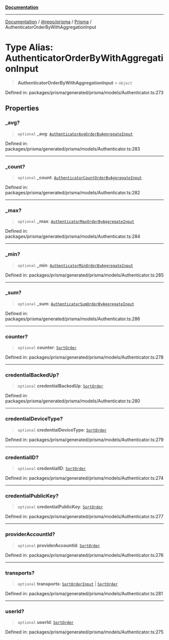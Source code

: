 [**Documentation**](../../../../../README.md)

***

[Documentation](../../../../../README.md) / [@repo/prisma](../../../README.md) / [Prisma](../README.md) / AuthenticatorOrderByWithAggregationInput

# Type Alias: AuthenticatorOrderByWithAggregationInput

> **AuthenticatorOrderByWithAggregationInput** = `object`

Defined in: packages/prisma/generated/prisma/models/Authenticator.ts:273

## Properties

### \_avg?

> `optional` **\_avg**: [`AuthenticatorAvgOrderByAggregateInput`](AuthenticatorAvgOrderByAggregateInput.md)

Defined in: packages/prisma/generated/prisma/models/Authenticator.ts:283

***

### \_count?

> `optional` **\_count**: [`AuthenticatorCountOrderByAggregateInput`](AuthenticatorCountOrderByAggregateInput.md)

Defined in: packages/prisma/generated/prisma/models/Authenticator.ts:282

***

### \_max?

> `optional` **\_max**: [`AuthenticatorMaxOrderByAggregateInput`](AuthenticatorMaxOrderByAggregateInput.md)

Defined in: packages/prisma/generated/prisma/models/Authenticator.ts:284

***

### \_min?

> `optional` **\_min**: [`AuthenticatorMinOrderByAggregateInput`](AuthenticatorMinOrderByAggregateInput.md)

Defined in: packages/prisma/generated/prisma/models/Authenticator.ts:285

***

### \_sum?

> `optional` **\_sum**: [`AuthenticatorSumOrderByAggregateInput`](AuthenticatorSumOrderByAggregateInput.md)

Defined in: packages/prisma/generated/prisma/models/Authenticator.ts:286

***

### counter?

> `optional` **counter**: [`SortOrder`](SortOrder.md)

Defined in: packages/prisma/generated/prisma/models/Authenticator.ts:278

***

### credentialBackedUp?

> `optional` **credentialBackedUp**: [`SortOrder`](SortOrder.md)

Defined in: packages/prisma/generated/prisma/models/Authenticator.ts:280

***

### credentialDeviceType?

> `optional` **credentialDeviceType**: [`SortOrder`](SortOrder.md)

Defined in: packages/prisma/generated/prisma/models/Authenticator.ts:279

***

### credentialID?

> `optional` **credentialID**: [`SortOrder`](SortOrder.md)

Defined in: packages/prisma/generated/prisma/models/Authenticator.ts:274

***

### credentialPublicKey?

> `optional` **credentialPublicKey**: [`SortOrder`](SortOrder.md)

Defined in: packages/prisma/generated/prisma/models/Authenticator.ts:277

***

### providerAccountId?

> `optional` **providerAccountId**: [`SortOrder`](SortOrder.md)

Defined in: packages/prisma/generated/prisma/models/Authenticator.ts:276

***

### transports?

> `optional` **transports**: [`SortOrderInput`](SortOrderInput.md) \| [`SortOrder`](SortOrder.md)

Defined in: packages/prisma/generated/prisma/models/Authenticator.ts:281

***

### userId?

> `optional` **userId**: [`SortOrder`](SortOrder.md)

Defined in: packages/prisma/generated/prisma/models/Authenticator.ts:275
